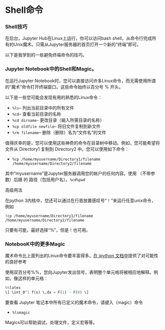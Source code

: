 # Shell命令

### Shell技巧 <a href="#unix-tricks" id="unix-tricks"></a>

在后台，Jupyter Hub在Linux上运行，你可以访问bash shell，从命令行完成所有的Unix魔术。只需从Jupyter服务器的首页打开一个新的“终端”即可。

以下是我学到的一些避免终端命令的技巧。

### Jupyter Notebook中的Shell和Magic。 <a href="#unix-and-magic-in-a-notebook" id="unix-and-magic-in-a-notebook"></a>

在运行Jupyter Notebook时，您可以直接访问许多Linux命令，而无需使用所谓的“魔术”命令打开终端窗口。这些命令始终以百分号 % 开头。

以下是一些您可能会发现有用的熟悉的Linux命令：

* `%ls`– 列出当前目录中的所有文件
* `%cd`– 查看当前目录的名称
* `%cd dirname`- 更改目录（输入所需目录的名称）
* `%cp oldfile newfile`– 将旧文件复制到新文件
* `%rm filename`– 删除（删除）名为“文件名”的文件

值得庆幸的是，您可以使用这些神奇的命令在目录树中移动。例如，您可能希望将文件从 Directory1 复制到 Directory2 中。您可以使用如下命令：

* `%cp /home/myusername/Directory1/filename /home/myusername/Directory2/filename`

其中“myusername”是Jupyter服务器调用您的帐户的任何内容。使用 （不带参数）后跟 的 路径（包括用户名）。`%cd%pwd`

高级用法

在python 3内核中，您还可以通过在行首放置感叹号“！”来运行任意unix命令，例如

```
!cp /home/myusername/Directory1/filename /home/myusername/Directory2/filename
```

只要有可能，最好选择“%”，但是！也可用。

### NotebooK中的更多Magic <a href="#more-magic-in-a-notebook" id="more-magic-in-a-notebook"></a>

魔术命令比上面列出的Linux命令要丰富得多。[在 ipython 文档中](http://ipython.readthedocs.io/en/stable/interactive/magics.html)提供了对可能性的良好参考

使用双百分号%%，您向Jupyter发出信号，表明整个单元格将被相应地解释。例如，像这样的单元格：

```python
%%latex
\[ \int_0^1 f(x) \,dx = F(1) - F(0) \]
```



要查看 Jupyter 笔记本中所有已定义的魔术命令，请键入（magic）命令

* `%lsmagic`

Magics可以帮助调试，处理文件，定义宏等等。
